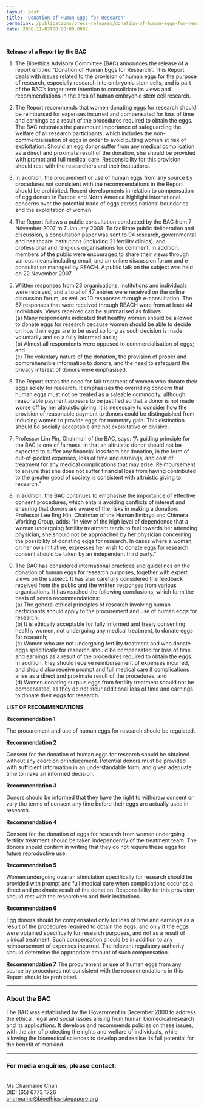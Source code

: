 ```yaml
---
layout: post
title: 'Donation of Human Eggs for Research'
permalink: /publications/press-releases/donation-of-human-eggs-for-research
date: 2008-11-03T00:00:00.000Z

---
```



**Release of a Report by the BAC**

1. The Bioethics Advisory Committee (BAC) announces the release of a report entitled “Donation of Human Eggs for Research”. This Report deals with issues related to the provision of human eggs for the purpose of research, especially research into embryonic stem cells, and is part of the BAC’s longer term intention to consolidate its views and recommendations in the area of human embryonic stem cell research.

2. The Report recommends that women donating eggs for research should be reimbursed for expenses incurred and compensated for loss of time and earnings as a result of the procedures required to obtain the eggs. The BAC reiterates the paramount importance of safeguarding the welfare of all research participants, which includes the non-commercialisation of eggs in order to avoid putting women at risk of exploitation. Should an egg donor suffer from any medical complication as a direct and proximate result of the donation, she should be provided with prompt and full medical care. Responsibility for this provision should rest with the researchers and their institutions.

3. In addition, the procurement or use of human eggs from any source by procedures not consistent with the recommendations in the Report should be prohibited. Recent developments in relation to compensation of egg donors in Europe and North America highlight international concerns over the potential trade of eggs across national boundaries and the exploitation of women.

4. The Report follows a public consultation conducted by the BAC from 7 November 2007 to 7 January 2008. To facilitate public deliberation and discussion, a consultation paper was sent to 94 research, governmental and healthcare institutions (including 21 fertility clinics), and professional and religious organisations for comment. In addition, members of the public were encouraged to share their views through various means including email, and an online discussion forum and e-consultation managed by REACH. A public talk on the subject was held on 22 November 2007. 

5. Written responses from 23 organisations, institutions and individuals were received, and a total of 47 entries were received on the online discussion forum, as well as 10 responses through e-consultation. The 57 responses that were received through REACH were from at least 44 individuals. Views received can be summarised as follows:
<br>(a) Many respondents indicated that healthy women should be allowed to donate eggs for research because women should be able to decide on how their eggs are to be used so long as such decision is made voluntarily and on a fully informed basis;
<br>(b) Almost all respondents were opposed to commercialisation of eggs; and
<br>(c) The voluntary nature of the donation, the provision of proper and comprehensible information to donors, and the need to safeguard the privacy interest of donors were emphasised.

6. The Report states the need for fair treatment of women who donate their eggs solely for research. It emphasises the overriding concern that human eggs must not be treated as a saleable commodity, although reasonable payment appears to be justified so that a donor is not made worse off by her altruistic giving. It is necessary to consider how the provision of reasonable payment to donors could be distinguished from inducing women to provide eggs for monetary gain. This distinction should be socially acceptable and not exploitative or divisive.

7. Professor Lim Pin, Chairman of the BAC, says: “A guiding principle for the BAC is one of fairness, in that an altruistic donor should not be expected to suffer any financial loss from her donation, in the form of out-of-pocket expenses, loss of time and earnings, and cost of treatment for any medical complications that may arise. Reimbursement to ensure that she does not suffer financial loss from having contributed to the greater good of society is consistent with altruistic giving to research.”
 
8. In addition, the BAC continues to emphasise the importance of effective consent procedures, which entails avoiding conflicts of interest and ensuring that donors are aware of the risks in making a donation. Professor Lee Eng Hin, Chairman of the Human Embryo and Chimera Working Group, adds: “In view of the high level of dependence that a woman undergoing fertility treatment tends to feel towards her attending physician, she should not be approached by her physician concerning the possibility of donating eggs for research. In cases where a woman, on her own initiative, expresses her wish to donate eggs for research, consent should be taken by an independent third party.”

9. The BAC has considered international practices and guidelines on the donation of human eggs for research purposes, together with expert views on the subject. It has also carefully considered the feedback received from the public and the written responses from various organisations. It has reached the following conclusions, which form the basis of seven recommendations:
<br>(a) The general ethical principles of research involving human participants should apply to the procurement and use of human eggs for research;
<br>(b) It is ethically acceptable for fully informed and freely consenting healthy women, not undergoing any medical treatment, to donate eggs for research;
<br>(c) Women who are not undergoing fertility treatment and who donate eggs specifically for research should be compensated for loss of time and earnings as a result of the procedures required to obtain the eggs. In addition, they should receive reimbursement of expenses incurred, and should also receive prompt and full medical care if complications arise as a direct and proximate result of the procedures; and
<br>(d) Women donating surplus eggs from fertility treatment should not be compensated, as they do not incur additional loss of time and earnings to donate their eggs for research.

**LIST OF RECOMMENDATIONS**

**Recommendation 1**

The procurement and use of human eggs for research should be regulated.

**Recommendation 2**

Consent for the donation of human eggs for research should be obtained without any coercion or inducement. Potential donors must be provided with sufficient information in an understandable form, and given adequate time to make an informed decision.

**Recommendation 3**

Donors should be informed that they have the right to withdraw consent or vary the terms of consent any time before their eggs are actually used in research.

**Recommendation 4**

Consent for the donation of eggs for research from women undergoing fertility treatment should be taken independently of the treatment team. The donors should confirm in writing that they do not require these eggs for future reproductive use.

**Recommendation 5**

Women undergoing ovarian stimulation specifically for research should be provided with prompt and full medical care when complications occur as a direct and proximate result of the donation. Responsibility for this provision should rest with the researchers and their institutions.

**Recommendation 6**

Egg donors should be compensated only for loss of time and earnings as a result of the procedures required to obtain the eggs, and only if the eggs were obtained specifically for research purposes, and not as a result of clinical treatment. Such compensation should be in addition to any reimbursement of expenses incurred. The relevant regulatory authority should determine the appropriate amount of such compensation.

**Recommendation 7**
The procurement or use of human eggs from any source by procedures not consistent with the recommendations in this Report should be prohibited.

---

### **About the BAC**

The BAC was established by the Government in December 2000 to address the ethical, legal and social issues arising from human biomedical research and its applications. It develops and recommends policies on these issues, with the aim of protecting the rights and welfare of individuals, while allowing the biomedical sciences to develop and realise its full potential for the benefit of mankind.

---

### **For media enquiries, please contact:**

<br>Ms Charmaine Chan
<br>DID: (65) 6773 1726
<br><charmaine@bioethics-singapore.org>
